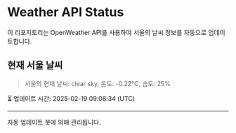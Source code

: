 
# Weather API Status

이 리포지토리는 OpenWeather API를 사용하여 서울의 날씨 정보를 자동으로 업데이트합니다.

## 현재 서울 날씨
> 서울의 현재 날씨: clear sky, 온도: -0.22°C, 습도: 25%

⏳ 업데이트 시간: 2025-02-19 09:08:34 (UTC)

---
자동 업데이트 봇에 의해 관리됩니다.

